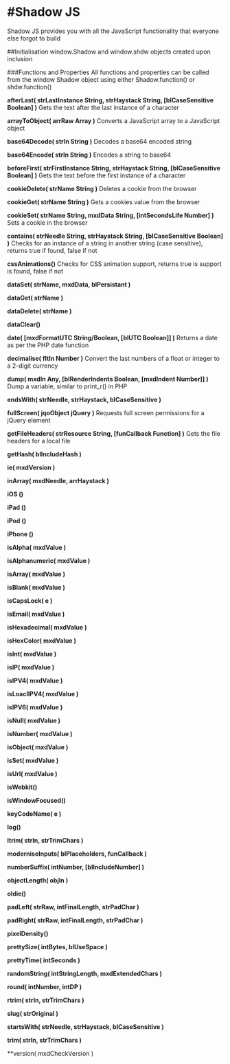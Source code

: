 #Shadow JS
=========
Shadow JS provides you with all the JavaScript functionality that everyone else forgot to build

##Initialisation
window.Shadow and window.shdw objects created upon inclusion

###Functions and Properties
All functions and properties can be called from the window Shadow object using either Shadow.function() or shdw.function()

**afterLast( strLastInstance String, strHaystack String, [blCaseSensitive Boolean] )**
Gets the text after the last instance of a character

**arrayToObject( arrRaw Array )**
Converts a JavaScript array to a JavaScript object

**base64Decode( strIn String )**
Decodes a base64 encoded string

**base64Encode( strIn String )**
Encodes a string to base64

**beforeFirst( strFirstInstance String, strHaystack String, [blCaseSensitive Boolean] )**
Gets the text before the first instance of a character

**cookieDelete( strName String )**
Deletes a cookie from the browser

**cookieGet( strName String )**
Gets a cookies value from the browser

**cookieSet( strName String, mxdData String, [intSecondsLife Number] )**
Sets a cookie in the browser

**contains( strNeedle String, strHaystack String, [blCaseSensitive Boolean] )**
Checks for an instance of a string in another string (case sensitive), returns true if found, false if not

**cssAnimations()**
Checks for CSS animation support, returns true is support is found, false if not

**dataSet( strName, mxdData, blPersistant )**

**dataGet( strName )**

**dataDelete( strName )**

**dataClear()**

**date( [mxdFormatUTC String/Boolean, [blUTC Boolean]] )**
Returns a date as per the PHP date function

**decimalise( fltIn Number )**
Convert the last numbers of a float or integer to a 2-digit currency

**dump( mxdIn Any, [blRenderIndents Boolean, [mxdIndent Number]] )**
Dump a variable, similar to print_r() in PHP

**endsWith( strNeedle, strHaystack, blCaseSensitive )**

**fullScreen( jqoObject jQuery )**
Requests full screen permissions for a jQuery element

**getFileHeaders( strResource String, [funCallback Function] )**
Gets the file headers for a local file

**getHash( blIncludeHash )**

**ie( mxdVersion )**

**inArray( mxdNeedle, arrHaystack )**

**iOS ()**

**iPad ()**

**iPod ()**

**iPhone ()**

**isAlpha( mxdValue )**

**isAlphanumeric( mxdValue )**

**isArray( mxdValue )**

**isBlank( mxdValue )**

**isCapsLock( e )**

**isEmail( mxdValue )**

**isHexadecimal( mxdValue )**

**isHexColor( mxdValue )**

**isInt( mxdValue )**

**isIP( mxdValue )**

**isIPV4( mxdValue )**

**isLoaclIPV4( mxdValue )**

**isIPV6( mxdValue )**

**isNull( mxdValue )**

**isNumber( mxdValue )**

**isObject( mxdValue )**

**isSet( mxdValue )**

**isUrl( mxdValue )**

**isWebkit()**

**isWindowFocused()**

**keyCodeName( e )**

**log()**

**ltrim( strIn, strTrimChars )**

**moderniseInputs( blPlaceholders, funCallback )**

**numberSuffix( intNumber, [blIncludeNumber] )**

**objectLength( objIn )**

**oldie()**

**padLeft( strRaw, intFinalLength, strPadChar )**

**padRight( strRaw, intFinalLength, strPadChar )**

**pixelDensity()**

**prettySize( intBytes, blUseSpace )**

**prettyTime( intSeconds )**

**randomString( intStringLength, mxdExtendedChars )**

**round( intNumber, intDP )**

**rtrim( strIn, strTrimChars )**

**slug( strOriginal )**

**startsWith( strNeedle, strHaystack, blCaseSensitive )**

**trim( strIn, strTrimChars )**

**version( mxdCheckVersion )